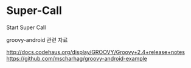 # Super-Call
Start Super Call

groovy-android 관련 자료

http://docs.codehaus.org/display/GROOVY/Groovy+2.4+release+notes <br>
https://github.com/mscharhag/groovy-android-example
